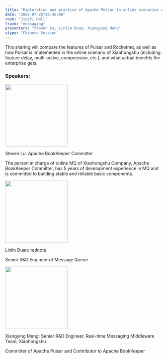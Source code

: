 ```yaml
---
title: "Exploration and practice of Apache Pulsar in online scenarios of Xiaohongshu Company"
date: "2025-07-25T16:45:00"
room: "JingYi Hall"
track: "messaging"
presenters: "Steven Lu, Linlin Duan, Xiangying Meng"
stype: "Chinese Session"
---
```


This sharing will compare the features of Pulsar and Rocketmq, as well as how Pulsar is implemented in the online scenario of Xiaohongshu (including feature delay, multi-active, compression, etc.), and what actual benefits the enterprise gets.

### Speakers:


<img src="https://sessionize.com/image/cbfa-400o400o1-ESKkvrfZuBwQ1D6wS44efw.png" width="200" /><br/>

Steven Lu: Apache BookKeeper Committer

The person in charge of online MQ of Xiaohongshu Company, Apache BookKeeper Committer, has 5 years of development experience in MQ and is committed to building stable and reliable basic components.


<img src="https://sessionize.com/image/c4ef-400o400o1-G5WbeaPCnPq4qGtLsWPxeJ.png" width="200" /><br/>

Linlin Duan: rednote

Senior R&D Engineer of Message Queue.


<img src="https://sessionize.com/image/1e22-400o400o1-sur9nCJPfC1zfWY13LgGoT.png" width="200" /><br/>

Xiangying Meng: Senior R&D Engineer, Real-time Messaging Middleware Team, Xiaohongshu

Committer of Apache Pulsar and Contributor to Apache BookKeeper